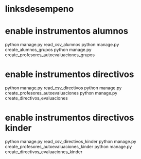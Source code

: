 # linksdesempeno

# enable instrumentos alumnos
python manage.py read_csv_alumnos
python manage.py create_alumnos_grupos
python manage.py create_profesores_autoevaluaciones_grupos

# enable instrumentos directivos
python manage.py read_csv_directivos
python manage.py create_profesores_autoevaluaciones
python manage.py create_directivos_evaluaciones

# enable instrumentos directivos kinder
python manage.py read_csv_directivos_kinder
python manage.py create_profesores_autoevaluaciones_kinder
python manage.py create_directivos_evaluaciones_kinder